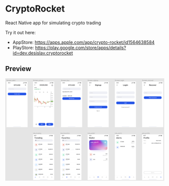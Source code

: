 # CryptoRocket
React Native app for simulating crypto trading

Try it out here:
- AppStore: https://apps.apple.com/app/crypto-rocket/id1564638584
- PlayStore: https://play.google.com/store/apps/details?id=dev.desislav.cryptorocket

## Preview
![](Mockup.png)
